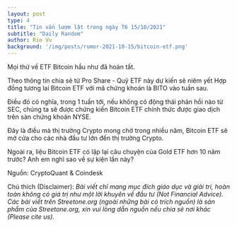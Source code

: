 ```yaml
---
layout: post
type: 4
title: "Tin vắn lượm lặt trong ngày T6 15/10/2021"
subtitle: "Daily Random"
author: Rio Vu
background: '/img/posts/rumor-2021-10-15/bitcoin-etf.png'
---
```


Mọi thứ về ETF Bitcoin hầu như đã hoàn tất.

Theo thông tin chia sẻ từ Pro Share - Quỹ ETF này dự kiến sẽ niêm yết Hợp đồng tương lai Bitcoin ETF với mã chứng khoán là BITO vào tuần sau.

Điều đó có nghĩa, trong 1 tuần tới, nếu không có động thái phản hồi nào từ SEC, chúng ta sẽ được chứng kiến Bitcoin ETF chính thức được giao dịch trên sàn chứng khoán NYSE.

Đây là điều mà thị trường Crypto mong chờ trong nhiều năm, Bitcoin ETF sẽ mở cửa cho các nhà đầu tư lớn đến thị trường Crypto.

Ngoài ra, liệu Bitcoin ETF có lặp lại câu chuyện của Gold ETF hơn 10 năm trước? Anh em nghĩ sao về sự kiện lần này?

Nguồn: CryptoQuant & Coindesk

Chú thích (Disclaimer):
*Bài viết chỉ mang mục đích giáo dục và giải trí, hoàn toàn không có giá trị như một lời khuyên về đầu tư (Not Financial Advice).*
*Các bài viết trên Streetone.org (ngoài những bài có trích nguồn) là sản phẩm của Streetone.org, xin vui lòng dẫn nguồn nếu chia sẻ nơi khác (Please cite us).*